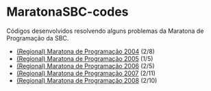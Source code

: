 # MaratonaSBC-codes
Códigos desenvolvidos resolvendo alguns problemas da Maratona de Programação da SBC.

- [(Regional) Maratona de Programação 2004](https://github.com/Kenzo-Sugai/MaratonaSBC-codes/tree/main/Maratona%20de%20Programação%202004) (2/8)
- [(Regional) Maratona de Programação 2005](https://github.com/Kenzo-Sugai/MaratonaSBC-codes/tree/main/Maratona%20de%20Programação%202005) (1/5)
- [(Regional) Maratona de Programação 2006](https://github.com/Kenzo-Sugai/MaratonaSBC-codes/tree/main/Maratona%20de%20Programação%202006) (2/5)
- [(Regional) Maratona de Programação 2007](https://github.com/Kenzo-Sugai/MaratonaSBC-codes/tree/main/Maratona%20de%20Programação%202007) (2/11)
- [(Regional) Maratona de Programação 2008](https://github.com/Kenzo-Sugai/MaratonaSBC-codes/tree/main/Maratona%20de%20Programação%202008) (2/10)

